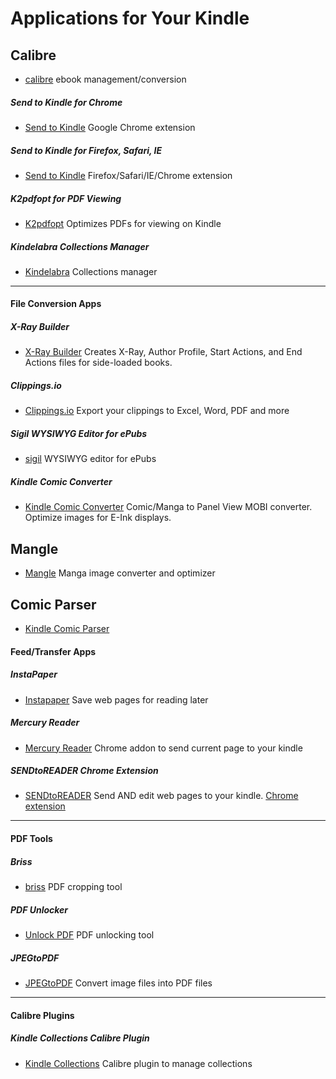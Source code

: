 # Applications for Your Kindle

## **Calibre**
* [calibre](http://calibre-ebook.com/) ebook management/conversion

##### **Send to Kindle for Chrome**

* [Send to Kindle](https://chrome.google.com/webstore/detail/ipkfnchcgalnafehpglfbommidgmalan) Google Chrome extension

##### **Send to Kindle for Firefox, Safari, IE**

* [Send to Kindle](http://www.klip.me/sendtokindle/) Firefox/Safari/IE/Chrome extension

##### **K2pdfopt for PDF Viewing**

* [K2pdfopt](http://www.willus.com/k2pdfopt/) Optimizes PDFs for viewing on Kindle

##### **Kindelabra Collections Manager**

* [Kindelabra](http://www.richardpeng.com/projects/kindelabra/) Collections manager

----

#### **File Conversion Apps**

##### **X-Ray Builder**

* [X-Ray Builder](http://www.mobileread.com/forums/showthread.php?t=245754) Creates X-Ray, Author Profile, Start Actions, and End Actions files for side-loaded books.

##### **Clippings.io**

* [Clippings.io](https://clippings.io/) Export your clippings to Excel, Word, PDF and more

##### **Sigil WYSIWYG Editor for ePubs**

* [sigil](http://sigil-ebook.com/) WYSIWYG editor for ePubs

##### **Kindle Comic Converter**

* [Kindle Comic Converter](http://kcc.iosphe.re/) Comic/Manga to Panel View MOBI converter. Optimize images for E-Ink displays.

## **Mangle**

* [Mangle](https://foosoft.net/projects/mangle/) Manga image converter and optimizer

## **Comic Parser**

* [Kindle Comic Parser](http://www.mobileread.mobi/forums/attachment.php?attachmentid=93418&d=1349401409)

#### **Feed/Transfer Apps**

##### **InstaPaper**

* [Instapaper](http://www.instapaper.com/) Save web pages for reading later

##### **Mercury Reader**

* [Mercury Reader](https://mercury.postlight.com/reader/) Chrome addon to send current page to your kindle

##### **SENDtoREADER Chrome Extension**

* [SENDtoREADER](http://sendtoreader.com/) Send AND edit web pages to your kindle. [Chrome extension](https://chrome.google.com/webstore/detail/fhdkebeidngpdomidhocbjgjbfbpdbdh)

----

#### **PDF Tools**

##### **Briss**

* [briss](http://briss.sourceforge.net/) PDF cropping tool

##### **PDF Unlocker**
* [Unlock PDF](https://smallpdf.com/unlock-pdf) PDF unlocking tool

##### **JPEGtoPDF** 

* [JPEGtoPDF](http://compulsivecode.com/jpegtopdf.html) Convert image files into PDF files

----

#### **Calibre Plugins**

##### **Kindle Collections Calibre Plugin**

* [Kindle Collections](https://www.mobileread.com/forums/showthread.php?t=244202) Calibre plugin to manage collections

